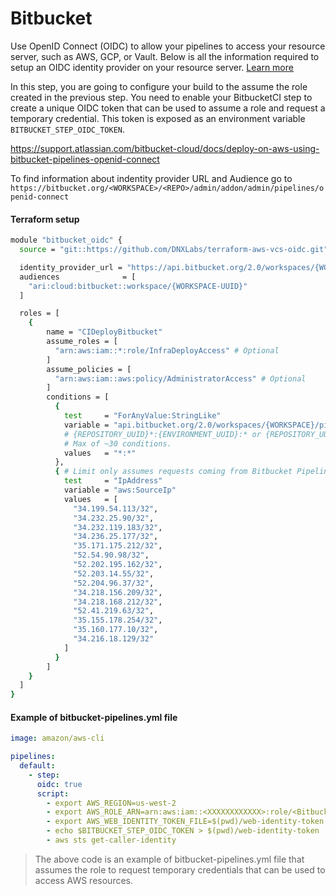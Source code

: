 # Bitbucket

Use OpenID Connect (OIDC) to allow your pipelines to access your resource server, such as AWS, GCP, or Vault. Below is all the information required to setup an OIDC identity provider on your resource server. [Learn more](https://support.atlassian.com/bitbucket-cloud/docs/integrate-pipelines-with-resource-servers-using-oidc/)

In this step, you are going to configure your build to the assume the role created in the previous step. You need to enable your BitbucketCI step to create a unique OIDC token that can be used to assume a role and request a temporary credential. This token is exposed as an environment variable `BITBUCKET_STEP_OIDC_TOKEN`.

https://support.atlassian.com/bitbucket-cloud/docs/deploy-on-aws-using-bitbucket-pipelines-openid-connect

To find information about indentity provider URL and Audience go to `https://bitbucket.org/<WORKSPACE>/<REPO>/admin/addon/admin/pipelines/openid-connect`

#### Terraform setup

```bash
module "bitbucket_oidc" {
  source = "git::https://github.com/DNXLabs/terraform-aws-vcs-oidc.git"

  identity_provider_url = "https://api.bitbucket.org/2.0/workspaces/{WORKSPACE}/pipelines-config/identity/oidc"
  audiences              = [
    "ari:cloud:bitbucket::workspace/{WORKSPACE-UUID}"
  ]

  roles = [
    {
        name = "CIDeployBitbucket"
        assume_roles = [
          "arn:aws:iam::*:role/InfraDeployAccess" # Optional
        ]
        assume_policies = [
          "arn:aws:iam::aws:policy/AdministratorAccess" # Optional
        ]
        conditions = [
          {
            test     = "ForAnyValue:StringLike"
            variable = "api.bitbucket.org/2.0/workspaces/{WORKSPACE}/pipelines-config/identity/oidc:sub"
            # {REPOSITORY_UUID}*:{ENVIRONMENT_UUID}:* or {REPOSITORY_UUID}:*
            # Max of ~30 conditions.
            values   = "*:*"
          },
          { # Limit only assumes requests coming from Bitbucket Pipelines IP to assume the role.
            test     = "IpAddress"
            variable = "aws:SourceIp"
            values   = [
              "34.199.54.113/32",
              "34.232.25.90/32",
              "34.232.119.183/32",
              "34.236.25.177/32",
              "35.171.175.212/32",
              "52.54.90.98/32",
              "52.202.195.162/32",
              "52.203.14.55/32",
              "52.204.96.37/32",
              "34.218.156.209/32",
              "34.218.168.212/32",
              "52.41.219.63/32",
              "35.155.178.254/32",
              "35.160.177.10/32",
              "34.216.18.129/32"
            ]
          }
        ]
    }
  ]
}
```

#### Example of bitbucket-pipelines.yml file

```yml
image: amazon/aws-cli

pipelines:
  default:
    - step:
      oidc: true
      script:
        - export AWS_REGION=us-west-2
        - export AWS_ROLE_ARN=arn:aws:iam::<XXXXXXXXXXXX>:role/<BitbucketRole>
        - export AWS_WEB_IDENTITY_TOKEN_FILE=$(pwd)/web-identity-token
        - echo $BITBUCKET_STEP_OIDC_TOKEN > $(pwd)/web-identity-token
        - aws sts get-caller-identity
```

> The above code is an example of bitbucket-pipelines.yml file that assumes the role to request temporary credentials that can be used to access AWS resources.